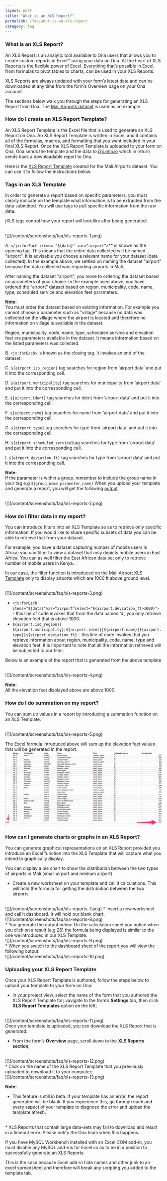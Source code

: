 ```yaml
---
layout: post
title: "What is an XLS Report?"
permalink: /faq/what-is-an-xls-report
category: faq
---
```


### What is an XLS Report?

An XLS Report is an analytic tool available to Ona users that allows you to create custom reports in Excel™ using your data on Ona.  At the heart of XLS Reports is the flexible power of Excel.  Everything that’s possible in Excel, from formulas to pivot tables to charts, can be used in your XLS Reports.      

XLS Reports are always updated with your form’s latest data and can be downloaded at any time from the form’s Overview page on your Ona account.  

The sections below walk you through the steps for generating an XLS Report from Ona.  The [Mali Airports dataset](https://ona.io/acme/2280/18477) is used as an example

### How do I create an XLS Report Template? 

An XLS Report Template is the Excel file that is used to generate an XLS Report on Ona.  An XLS Report Template is written in Excel, and it contains all of the formulas, macros, and formatting that you want included in your final XLS Report.  Once the XLS Report Template is uploaded to your form on Ona, Ona sends the template and the data to [j2x.ona.io](https://j2x.ona.io/) which in return sends back a downloadable report to Ona.

Here is the [XLS Report Template](https://docs.google.com/a/ona.io/spreadsheets/d/1bfeYJOWt72NBP_nZYruJOgEVIUvIgPTo2av4bjw67X4/edit#gid=965777567) created for the Mali Airports dataset.  You can use it to follow the instructions below.

### Tags in an XLS Template

In order to generate a report based on specific parameters, you must clearly indicate on the template what information is to be extracted from the data submitted. You will use tags to pull specific information from the raw data.

jXLS tags control how your  report will look like after being generated:

<br>
![](/content/screenshots/faq/xls-reports-1.png)

A.  `</jx:forEach items= "${data}" var=”airport”>`** is known as the opening tag. This means that the entire data collected will be named "airport". It is advisable you choose a relevant name for your dataset (data collected). In the  example above, we settled on naming the dataset "airport" because the data collected was regarding airports in Mali. 

After naming the dataset "airport", you move to ordering the dataset based on parameters of your choice. 
In the example used above, you have ordered the “airport” dataset based on region, municipality, code, name, type, scheduled service and elevation feet parameters. 

>
**Note:** <br/> You  must order the dataset based on existing information. For example you cannot choose a parameter such as "village" because no data was collected on the village where the airport is located and therefore no information on village is available in the dataset.

Region, municipality, code, name, type, scheduled service and elevation feet are parameters available in the dataset. It means information based on the listed parameters was collected.

B.  `<jx:forEach>` is known as the closing tag. It invokes an end of the dataset.

C.  `${airport.iso_region}` tag searches for region from ‘airport data’ and put it into the corresponding cell.

D.  `${airport.municipality}` tag searches for municipality from ‘airport data’ and put it into the corresponding cell.

E.  `${airport.ident}` tag searches for ident from ‘airport data’ and put it into the corresponding cell.

F.  `${airport.name}` tag searches for name from ‘airport data’ and put it into the corresponding cell.

G.  `${airport.type}` tag searches for type from ‘airport data’ and put it into the corresponding cell.

H.  `${airport.scheduled_service}`tag searches for type from ‘airport data’ and put it into the corresponding cell.

I.  `${airport.deviation_ft}` tag searches for type from ‘airport data’ and put it into the corresponding cell.

>
**Note:** <br/>  If the parameter is within a group, remember to include the group name in your tag e.g `${group_name_parameter_name}` 
When you upload your template and generate a report, you will get the following [output](https://docs.google.com/a/ona.io/spreadsheets/d/16Lt-FgO-M0NwlNysQlVN_kw0y7__5242BocIL5ZBNsM/edit?usp=sharing)

<br/>
![](/content/screenshots/faq/xls-reports-2.png)

### How do I filter data in my report?

You can introduce filters into an XLS Template so as to retrieve only specific information. If you would like to share specific subsets of data you can be able to retrieve that from your dataset. 

For example, you have a dataset capturing number of mobile users in Africa; you can filter to view a dataset that only depicts mobile users in East Africa. You can as well filter the East African data set only to retrieve number of mobile users in Kenya.

In our case, the filter function is introduced on the [Mali Airport XLS Template](https://docs.google.com/a/ona.io/spreadsheets/d/16Lt-FgO-M0NwlNysQlVN_kw0y7__5242BocIL5ZBNsM/edit?usp=sharing) only to display airports which are 1000 ft above ground level.

<br/>
![](/content/screenshots/faq/xls-reports-3.png)

* `<jx:forEach items="${data}"var=“airport”select=“${airport.deviation_ft>1000}”>` - this line of code invokes that from the data named ‘d’, you only retrieve elevation feet that is above 1000.
* `${airport.iso_region}| ${airport.municipality}|${airport.ident}|${airport.name}|${airport.type}|${airport.deviation_ft}` - this line of code invokes that you retrieve information about region, municipality, code, name, type and elevation feet. It is important to note that all the information retrieved will be subjected to our filter.

Below is an example of the report that is generated from the above template

<br/>
![](/content/screenshots/faq/xls-reports-4.png)

>
**Note:** <br/> All the elevation feet displayed above are above 1000.

### How do I do summation on my report?

You can sum up values in a report by introducing a summation function on an XLS Template.

<br/>
![](/content/screenshots/faq/xls-reports-5.png)

The Excel formula introduced above will sum up the elevation feet values that will be generated in the report.
<br/>
 ![](/content/screenshots/faq/xls-reports-6.png)

### How can I generate charts or graphs in an XLS Report?

You can generate graphical representations on an XLS Report provided you introduce an Excel function into the XLS Template that will capture what you intend to graphically display.

You can display a pie chart to show the distribution between the two types of airports in Mali (small airport and medium airport)

* Create a new worksheet on your template and call it calculations. This will hold the formula for getting the distribution between the two airports.
<br>
![](/content/screenshots/faq/xls-reports-7.png)
* Insert a new worksheet and call it dashboard. It will hold our blank chart.
<br>
![](/content/screenshots/faq/xls-reports-8.png)
<br>
* You generate the output below. On the calculation sheet you notice when you click on a result (e.g 26) the formula being displayed is similar to the one we introduced in our XLS Template.
<br>
![](/content/screenshots/faq/xls-reports-9.png)
<br>
* When you switch to the dashboard sheet of the report you will view the following output.
<br>
![](/content/screenshots/faq/xls-reports-10.png)

### Uploading your XLS Report Template

Once your XLS Report Template is authored, follow the steps below to upload your template to your form on Ona:

* In your project view, select the name of the form that you authored the XLS Report Template for; vavigate to the form’s  **Settings** tab, then click **XLS Report Templates** option on the left;

<br>
![](/content/screenshots/faq/xls-reports-11.png)
<br>
Once your template is uploaded, you can download the XLS Report that is generated.

*  From the form’s **Overview** page, scroll down to the **XLS Reports section**;
<br>
![](/content/screenshots/faq/xls-reports-12.png)
<br>
* Click on the name of the XLS Report Template that you previously uploaded to download it to your computer;
<br/>
![](/content/screenshots/faq/xls-reports-13.png)

> 
**Note:** <br/> 
* This feature is still in beta. If your template has an error, the report generated will be blank. If you experience this, go through each and every aspect of your template to diagnose the error and upload the template afresh.
<br>
* XLS Reports that contain large data-sets may fail to download and result in a timeout error.  Please notify the Ona team when this happens.

If you have MySQL Workbench installed with an Excel COM add-in, you must disable any MySQL add-ins for Excel so as to be in a position to successfully generate an XLS Reports.

This is the case because Excel add-in hide names and other junk to an excel spreadsheet and therefore will break any scripting you added to the template tab. 
